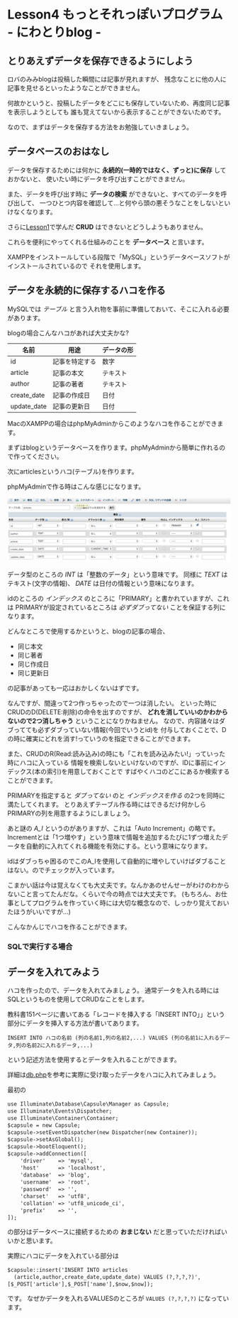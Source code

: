 Lesson4 もっとそれっぽいプログラム - にわとりblog -
===================================

とりあえずデータを保存できるようにしよう
-----------------------------------

ロバのみみblogは投稿した瞬間には記事が見れますが、
残念なことに他の人に記事を見せるといったようなことができません。

何故かというと、投稿したデータをどこにも保存していないため、再度同じ記事を表示しようとしても
誰も覚えてないから表示することができないためです。

なので、まずはデータを保存する方法をお勉強していきましょう。

データベースのおはなし
-----------------------------------

データを保存するためには何かに **永続的(一時的ではなく、ずっと)に保存** しておかないと、
使いたい時にデータを呼び出すことができません。

また、データを呼び出す時に **データの検索** ができないと、すべてのデータを呼び出して、
一つひとつ内容を確認して…と何やら頭の悪そうなことをしないといけなくなります。

さらに[Lesson1](../Lesson1)で学んだ **CRUD** はできないとどうしようもありません。

これらを便利にやってくれる仕組みのことを **データベース** と言います。

XAMPPをインストールしている段階で「MySQL」というデータベースソフトがインストールされているので
それを使用します。

データを永続的に保存するハコを作る
------------------------------------

MySQLでは *テーブル* と言う入れ物を事前に準備しておいて、そこに入れる必要があります。

blogの場合こんなハコがあれば大丈夫かな?

| 名前 |用途| データの形 |
|----|-----|-------|
|id|記事を特定する|数字|
|article|記事の本文|テキスト|
|author|記事の著者|テキスト|
|create_date|記事の作成日|日付|
|update_date|記事の更新日|日付|

MacのXAMPPの場合はphpMyAdminからこのようなハコを作ることができます。

まずはblogというデータベースを作ります。phpMyAdminから簡単に作れるので作ってください。

次にarticlesというハコ(テーブル)を作ります。

phpMyAdminで作る時はこんな感じになります。

![](articles.png)

データ型のところの *INT* は「整数のデータ」という意味です。
同様に *TEXT* はテキスト(文字の情報)、 *DATE* は日付の情報という意味になります。

idのところの *インデックス* のところに「PRIMARY」と書かれていますが、これは
PRIMARYが設定されているところは *必ずダブってない* ことを保証する列になります。

どんなところで使用するかというと、blogの記事の場合、

* 同じ本文
* 同じ著者
* 同じ作成日
* 同じ更新日

の記事があっても一応はおかしくないはずです。

なんですが、間違って2つ作っちゃったので一つは消したい。
といった時にCRUDのD(DELETE:削除)の命令を出すのですが、
**どれを消していいのかわからないので2つ消しちゃう** ということになりかねません。
なので、内容諸々はダブってても必ずダブっていない情報(今回でいうとid)を
付与しておくことで、Dの時に確実にどれを消す!っていうのを指定できることができます。

また、CRUDのR(Read:読み込み)の時にも「これを読み込みたい!」っていった時にハコに入っている
情報を検索しないといけないのですが、IDに事前にインデックス(本の索引)を用意しておくことで
すばやくハコのどこにあるか検索することができます。

PRIMARYを指定すると *ダブってない* のと *インデックスを作る* の2つを同時に満たしてくれます。
とりあえずテーブル作る時にはできるだけ何かしらPRIMARYの列を用意するようにしましょう。

あと謎の *A_I* というのがありますが、これは「Auto Increment」の略です。
Incrementとは「1つ増やす」という意味で情報を追加するたびに1ずつ増えたデータを自動的に入れてくれる機能を有効にする。という意味になります。

idはダブっちゃ困るのでこのA_Iを使用して自動的に増やしていけばダブることはない。のでチェックが入っています。

こまかい話は今は覚えなくても大丈夫です。なんかあのせんせーがわけのわからないこと言ってたんだな。くらいで今の時点では大丈夫です。
(もちろん、お仕事としてプログラムを作っていく時には大切な概念なので、しっかり覚えておいたほうがいいですが…)

こんなかんじでハコを作ることができます。

### SQLで実行する場合

データを入れてみよう
------------------------------

ハコを作ったので、データを入れてみましょう。
通常データを入れる時にはSQLというものを使用してCRUDなことをします。

教科書151ページに書いてある「レコードを挿入する「INSERT INTO」」という部分にデータを挿入する方法が書いてあります。

```
INSERT INTO ハコの名前 (列の名前1,列の名前2,...) VALUES (列の名前1に入れるデータ,列の名前2に入れるデータ,...)
```

という記述方法を使用するとデータを入れることができます。

詳細は[db.php](db.php)を参考に実際に受け取ったデータをハコに入れてみましょう。

最初の
```
use Illuminate\Database\Capsule\Manager as Capsule;
use Illuminate\Events\Dispatcher;
use Illuminate\Container\Container;
$capsule = new Capsule;
$capsule->setEventDispatcher(new Dispatcher(new Container));
$capsule->setAsGlobal();
$capsule->bootEloquent();
$capsule->addConnection([
    'driver'    => 'mysql',
    'host'      => 'localhost',
    'database'  => 'blog',
    'username'  => 'root',
    'password'  => '',
    'charset'   => 'utf8',
    'collation' => 'utf8_unicode_ci',
    'prefix'    => '',
]);
```
の部分はデータベースに接続するための **おまじない** だと思っていただければいいかと思います。

実際にハコにデータを入れている部分は
```
$capsule::insert('INSERT INTO articles
  (article,author,create_date,update_date) VALUES (?,?,?,?)',[$_POST['article'],$_POST['name'],$now,$now]);
```
です。
なぜかデータを入れるVALUESのところが ``VALUES (?,?,?,?)`` になっています。
